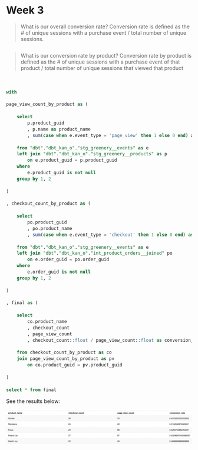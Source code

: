 # Week 3

> What is our overall conversion rate? Conversion rate is defined as the # of unique sessions with a purchase event / total number of unique sessions.

```sql

```

> What is our conversion rate by product? Conversion rate by product is defined as the # of unique sessions with a purchase event of that product / total number of unique sessions that viewed that product

```sql


with

page_view_count_by_product as (

    select
        p.product_guid
        , p.name as product_name
        , sum(case when e.event_type = 'page_view' then 1 else 0 end) as page_view_count

    from "dbt"."dbt_kan_o"."stg_greenery__events" as e
    left join "dbt"."dbt_kan_o"."stg_greenery__products" as p
        on e.product_guid = p.product_guid
    where
        e.product_guid is not null
    group by 1, 2

)

, checkout_count_by_product as (

    select
        po.product_guid
        , po.product_name
        , sum(case when e.event_type = 'checkout' then 1 else 0 end) as checkout_count

    from "dbt"."dbt_kan_o"."stg_greenery__events" as e
    left join "dbt"."dbt_kan_o"."int_product_orders__joined" po
        on e.order_guid = po.order_guid
    where
        e.order_guid is not null
    group by 1, 2

)

, final as (

    select
        co.product_name
        , checkout_count
        , page_view_count
        , checkout_count::float / page_view_count::float as conversion_rate

    from checkout_count_by_product as co
    join page_view_count_by_product as pv
        on co.product_guid = pv.product_guid

)

select * from final
```

See the results below:

![Conversion Rate by Product](./img/conversion-rate-by-product.png)